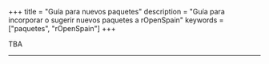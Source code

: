 +++
title = "Guía para nuevos paquetes"
description = "Guía para incorporar o sugerir nuevos paquetes a rOpenSpain"
keywords = ["paquetes", "rOpenSpain"]
+++

TBA




---
